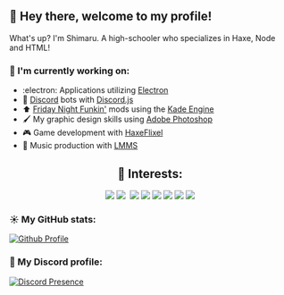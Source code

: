 ## :wave: Hey there, welcome to my profile! 

What's up? I'm Shimaru. A high-schooler who specializes in Haxe, Node and HTML! 

### 🍍  I'm currently working on:

- :electron:  Applications utilizing [Electron](https://github.com/electron/electron)
- 🤖  [Discord](https://discord.com/) bots with [Discord.js](https://github.com/discordjs/discord.js)
- ⬆️  [Friday Night Funkin'](https://github.com/ninjamuffin99/Funkin) mods using the [Kade Engine](https://github.com/KadeDev/Kade-Engine)
- 🖌️  My graphic design skills using [Adobe Photoshop](https://photoshop.com/)
- 🎮  Game development with [HaxeFlixel](https://github.com/HaxeFlixel/flixel)
- 🎵  Music production with [LMMS](https://github.com/LMMS/lmms)

<h2 align="center">🌴  Interests:</h2>
<p align="center"><img src="https://img.shields.io/badge/html5%20-%23E34F26.svg?&style=for-the-badge&logo=html5&logoColor=white"/> <img src="https://img.shields.io/badge/css3%20-%231572B6.svg?&style=for-the-badge&logo=css3&logoColor=white"/>
 <img src="https://img.shields.io/badge/node.js%20-%2343853D.svg?&style=for-the-badge&logo=node.js&logoColor=white"/> <img src="https://img.shields.io/badge/javascript%20-%23323330.svg?&style=for-the-badge&logo=javascript&logoColor=%23F7DF1E"/> <img src="https://img.shields.io/badge/git%20-%23F05033.svg?&style=for-the-badge&logo=git&logoColor=white"> <img src="https://img.shields.io/badge/adobe%20photoshop%20-%2331A8FF.svg?&style=for-the-badge&logo=adobe%20photoshop&logoColor=white"/> <img src="https://img.shields.io/static/v1?style=for-the-badge&message=Haxe&color=EA8220&logo=Haxe&logoColor=FFFFFF&label="> <img src="https://img.shields.io/static/v1?style=for-the-badge&message=LMMS&color=10B146&logo=LMMS&logoColor=FFFFFF&label=">

### ☀️  My GitHub stats:
[![Github Profile](https://github-readme-stats.vercel.app/api?username=devShimaru&hide_border=true&show_icons=true&theme=tokyonight)](https://github.com/devShimaru)
### 🌻  My Discord profile:

[![Discord Presence](https://lanyard-profile-readme.vercel.app/api/507691591612497921)](https://discord.com/users/507691591612497921)
